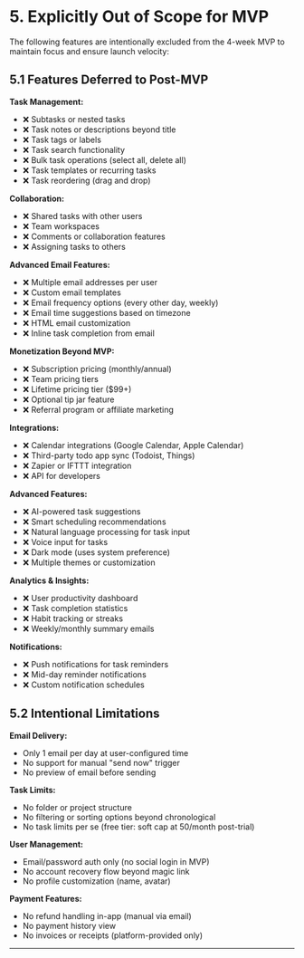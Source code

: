 # 5. Explicitly Out of Scope for MVP

The following features are intentionally excluded from the 4-week MVP to maintain focus and ensure launch velocity:

## 5.1 Features Deferred to Post-MVP

**Task Management:**
- ❌ Subtasks or nested tasks
- ❌ Task notes or descriptions beyond title
- ❌ Task tags or labels
- ❌ Task search functionality
- ❌ Bulk task operations (select all, delete all)
- ❌ Task templates or recurring tasks
- ❌ Task reordering (drag and drop)

**Collaboration:**
- ❌ Shared tasks with other users
- ❌ Team workspaces
- ❌ Comments or collaboration features
- ❌ Assigning tasks to others

**Advanced Email Features:**
- ❌ Multiple email addresses per user
- ❌ Custom email templates
- ❌ Email frequency options (every other day, weekly)
- ❌ Email time suggestions based on timezone
- ❌ HTML email customization
- ❌ Inline task completion from email

**Monetization Beyond MVP:**
- ❌ Subscription pricing (monthly/annual)
- ❌ Team pricing tiers
- ❌ Lifetime pricing tier ($99+)
- ❌ Optional tip jar feature
- ❌ Referral program or affiliate marketing

**Integrations:**
- ❌ Calendar integrations (Google Calendar, Apple Calendar)
- ❌ Third-party todo app sync (Todoist, Things)
- ❌ Zapier or IFTTT integration
- ❌ API for developers

**Advanced Features:**
- ❌ AI-powered task suggestions
- ❌ Smart scheduling recommendations
- ❌ Natural language processing for task input
- ❌ Voice input for tasks
- ❌ Dark mode (uses system preference)
- ❌ Multiple themes or customization

**Analytics & Insights:**
- ❌ User productivity dashboard
- ❌ Task completion statistics
- ❌ Habit tracking or streaks
- ❌ Weekly/monthly summary emails

**Notifications:**
- ❌ Push notifications for task reminders
- ❌ Mid-day reminder notifications
- ❌ Custom notification schedules

## 5.2 Intentional Limitations

**Email Delivery:**
- Only 1 email per day at user-configured time
- No support for manual "send now" trigger
- No preview of email before sending

**Task Limits:**
- No folder or project structure
- No filtering or sorting options beyond chronological
- No task limits per se (free tier: soft cap at 50/month post-trial)

**User Management:**
- Email/password auth only (no social login in MVP)
- No account recovery flow beyond magic link
- No profile customization (name, avatar)

**Payment Features:**
- No refund handling in-app (manual via email)
- No payment history view
- No invoices or receipts (platform-provided only)

---
